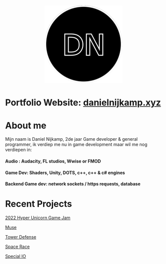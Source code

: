<h1 align="center">
  
<img src="https://github.com/DanielNijkamp/DanielNijkamp/blob/master/test7.png" width="250" height="250">

</h1>

# Portfolio Website: [danielnijkamp.xyz](https://danielnijkamp.xyz)

# About me

Mijn naam is Daniel Nijkamp, 2de jaar Game developer & general programmer, ik verdiep me nu in game development maar wil me nog verdiepen in:

#### Audio : Audacity, FL studios, Wwise or FMOD
#### Game Dev: Shaders, Unity, DOTS, c++, c++ & c# engines
#### Backend Game dev: network sockets / https requests, database


# Recent Projects
[2022 Hyper Unicorn Game Jam](https://github.com/DanielNijkamp/GJ-2022) 

[Muse](https://github.com/LeonBoussen/muse)

[Tower Defense](https://github.com/DanielNijkamp/Tower_Defense)

[Space Race](https://github.com/DanielNijkamp/ExpendingSpace)

[Special IO](https://github.com/DanielNijkamp/Special_IO)


